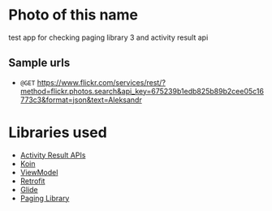 # Photo of this name
test app for checking paging library 3 and activity result api

## Sample urls

- `@GET` https://www.flickr.com/services/rest/?method=flickr.photos.search&api_key=675239b1edb825b89b2cee05c16773c3&format=json&text=Aleksandr

# Libraries used

- [Activity Result APIs][1]
- [Koin][2]
- [ViewModel][3]
- [Retrofit][4]
- [Glide][6]
- [Paging Library][7]

[1]:https://developer.android.com/training/basics/intents/result
[2]:https://github.com/InsertKoinIO/koin
[3]:https://developer.android.com/topic/libraries/architecture/viewmodel
[4]:https://square.github.io/retrofit/
[5]:https://kotlinlang.org/docs/reference/coroutines/flow.html
[6]:https://github.com/bumptech/glide
[7]:https://developer.android.com/topic/libraries/architecture/paging/v3-overview